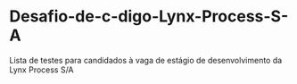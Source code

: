 # Desafio-de-c-digo-Lynx-Process-S-A
Lista de testes para candidados à vaga de estágio de desenvolvimento da Lynx Process S/A
